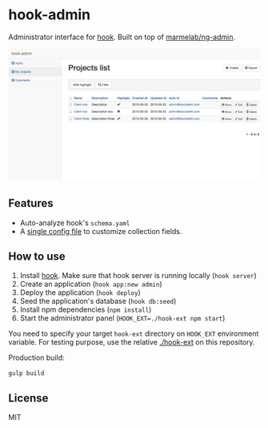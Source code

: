 hook-admin
===

Administrator interface for [hook](https://github.com/doubleleft/hook). Built on
top of [marmelab/ng-admin](https://github.com/marmelab/ng-admin).

[![screenshot.png](screenshot.png)]()

Features
---

- Auto-analyze hook's `schema.yaml`
- A [single config file](app/config/app.yaml) to customize collection fields.

How to use
---

1. Install [hook](https://github.com/doubleleft/hook#installation). Make sure
   that hook server is running locally (`hook server`)
2. Create an application (`hook app:new admin`)
3. Deploy the application (`hook deploy`)
4. Seed the application's database (`hook db:seed`)
5. Install npm dependencies (`npm install`)
6. Start the administrator panel (`HOOK_EXT=./hook-ext npm start`)

You need to specify your target `hook-ext` directory on `HOOK_EXT` environment
variable. For testing purpose, use the relative [./hook-ext](hook-ext) on this
repository.

Production build:

```
gulp build
```

License
---

MIT
